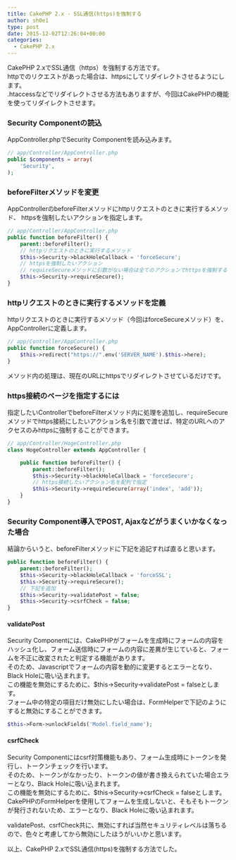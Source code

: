```yaml
---
title: CakePHP 2.x - SSL通信(https)を強制する
author: sh0e1
type: post
date: 2015-12-02T12:26:04+00:00
categories:
  - CakePHP 2.x
---
```

CakePHP 2.xでSSL通信（https）を強制する方法です。  
httpでのリクエストがあった場合は、httpsにしてリダイレクトさせるようにします。  
.htaccessなどでリダイレクトさせる方法もありますが、今回はCakePHPの機能を使ってリダイレクトさせます。
<!--more-->

### Security Componentの読込

AppController.phpでSecurity Componentを読み込みます。

```php
// app/Controller/AppController.php
public $components = array(
    'Security',
);
```

### beforeFilterメソッドを変更

AppControllerのbeforeFilterメソッドにhttpリクエストのときに実行するメソッド、 httpsを強制したいアクションを指定します。

```php
// app/Controller/AppController.php
public function beforeFilter() {
    parent::beforeFilter();
    // httpリクエストのときに実行するメソッド
    $this->Security->blackHoleCallback = 'forceSecure';
    // httpsを強制したいアクション
    // requireSecureメソッドに引数がない場合は全てのアクションでhttpsを強制する
    $this->Security->requireSecure();
}
```

### httpリクエストのときに実行するメソッドを定義

httpリクエストのときに実行するメソッド（今回はforceSecureメソッド）を、AppControllerに定義します。

```php
// app/Controller/AppController.php
public function forceSecure() {
    $this->redirect("https://".env('SERVER_NAME').$this->here);
}
```

メソッド内の処理は、現在のURLにhttpsでリダイレクトさせているだけです。

### https接続のページを指定するには

指定したいControllerでbeforeFilterメソッド内に処理を追加し、requireSecureメソッドでhttps接続にしたいアクション名を引数で渡せば、特定のURLへのアクセスのみhttpsに強制することができます。

```php
// app/Controller/HogeController.php
class HogeController extends AppController {

    public function beforeFilter() {
        parent::beforeFilter();
        $this->Security->blackHoleCallback = 'forceSecure';
        // https接続したいアクション名を配列で指定
        $this->Security->requireSecure(array('index', 'add'));
    }
}
```

### Security Component導入でPOST, Ajaxなどがうまくいかなくなった場合

結論からいうと、beforeFilterメソッドに下記を追記すれば直ると思います。

```php
public function beforeFilter() {
    parent::beforeFilter();
    $this->Security->blackHoleCallback = 'forceSSL';
    $this->Security->requireSecure();
    // 下記を追加
    $this->Security->validatePost = false;
    $this->Security->csrfCheck = false;
}
```

#### validatePost

Security Componentには、CakePHPがフォームを生成時にフォームの内容をハッシュ化し、フォーム送信時にフォームの内容に差異が生じていると、フォームを不正に改変されたと判定する機能があります。  
そのため、Javascriptでフォームの内容を動的に変更するとエラーとなり、Black Holeに吸い込まれます。  
この機能を無効にするために、$this->Security->validatePost = falseとします。  
フォーム中の特定の項目だけ無効にしたい場合は、FormHelperで下記のようにすると無効にすることができます。

```php
$this->Form->unlockFields('Model.field_name');
```

#### csrfCheck

Security Componentにはcsrf対策機能もあり、フォーム生成時にトークンを発行し、トークンチェックを行います。  
そのため、トークンがなかったり、トークンの値が書き換えられていた場合エラーとなり、Black Holeに吸い込まれます。  
この機能を無効にするために、$this->Security->csrfCheck = falseとします。  
CakePHPのFormHelperを使用してフォームを生成しないと、そもそもトークンが発行されないため、エラーとなり、Black Holeに吸い込まれます。

validatePost、csrfCheck共に、無効にすれば当然セキュリティレベルは落ちるので、色々と考慮してから無効にしたほうがいいかと思います。

以上、CakePHP 2.xでSSL通信(https)を強制する方法でした。

